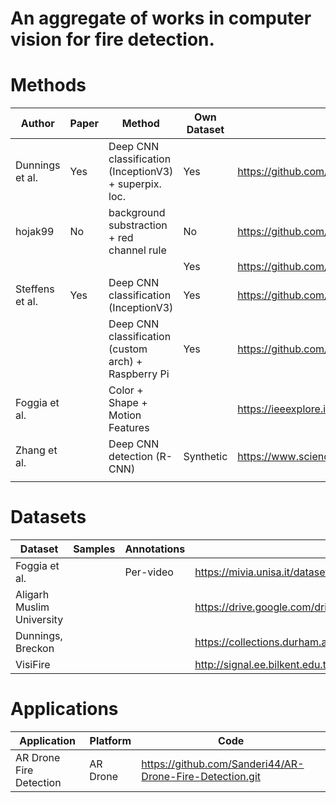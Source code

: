 # An aggregate of works in computer vision for fire detection.

# Methods

| Author          | Paper | Method                                                 | Own Dataset | Link                                                                |
|-----------------|-------|--------------------------------------------------------|-------------|---------------------------------------------------------------------|
| Dunnings et al. | Yes   | Deep CNN classification (InceptionV3) + superpix. loc. | Yes         | https://github.com/tobybreckon/fire-detection-cnn                   |
| hojak99         | No    | background substraction + red channel rule             | No          | https://github.com/hojak99/fire-detection                           |
|                 |       |                                                        | Yes         | https://github.com/cair/Fire-Detection-Image-Dataset                |
| Steffens et al. | Yes   | Deep CNN classification (InceptionV3)                  | Yes         | https://github.com/steffensbola/furg-fire-dataset                   |
|                 |       | Deep CNN classification (custom arch) + Raspberry Pi   | Yes         | https://github.com/arpit-jadon                                      |
| Foggia et al.   |       | Color + Shape + Motion Features                        |             | https://ieeexplore.ieee.org/stamp/stamp.jsp?arnumber=7014233        |
| Zhang et al.    |       | Deep CNN detection (R-CNN)                             | Synthetic   | https://www.sciencedirect.com/science/article/pii/S1877705817362574 |
|                 |       |                                                        |             |                                                                     |

# Datasets

| Dataset                   | Samples | Annotations | Link                                                                            |
|---------------------------|---------|-------------|---------------------------------------------------------------------------------|
| Foggia et al.             |         | Per-video   | https://mivia.unisa.it/datasets/video-analysis-datasets/fire-detection-dataset/ |
| Aligarh Muslim University |         |             | https://drive.google.com/drive/folders/1HznoBFEd6yjaLFlSmkUGARwCUzzG4whq        |
| Dunnings, Breckon         |         |             | https://collections.durham.ac.uk/downloads/r2d217qp536                          |
| VisiFire                  |         |             | http://signal.ee.bilkent.edu.tr/VisiFire/                                       |

# Applications

| Application             | Platform | Code                                                     |
|-------------------------|----------|----------------------------------------------------------|
| AR Drone Fire Detection | AR Drone | https://github.com/Sanderi44/AR-Drone-Fire-Detection.git |